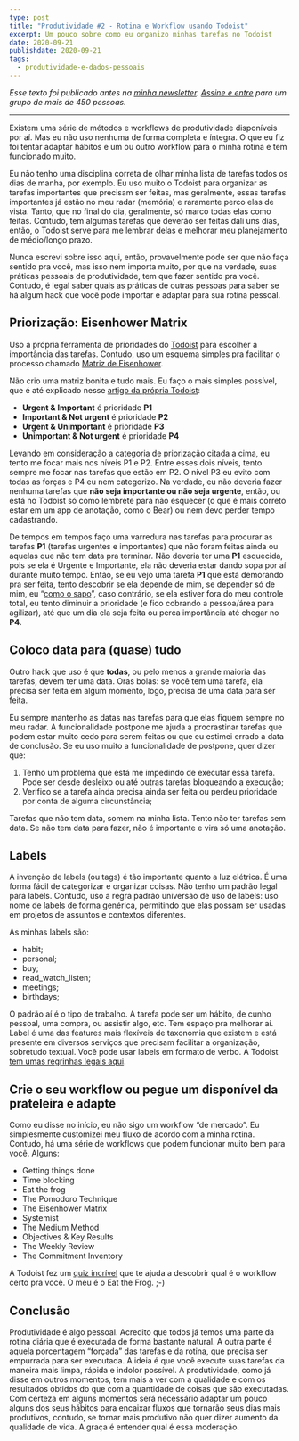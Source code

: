 ```yaml
---
type: post
title: "Produtividade #2 - Rotina e Workflow usando Todoist"
excerpt: Um pouco sobre como eu organizo minhas tarefas no Todoist
date: 2020-09-21
publishdate: 2020-09-21
tags:
  - produtividade-e-dados-pessoais
---
```


_Esse texto foi publicado antes na [minha newsletter](https://diegoeis.substack.com/). [Assine e entre](https://diegoeis.substack.com/) para um grupo de mais de 450 pessoas._

---

Existem uma série de métodos e workflows de produtividade disponíveis por aí. Mas eu não uso nenhuma de forma completa e íntegra. O que eu fiz foi tentar adaptar hábitos e um ou outro workflow para o minha rotina e tem funcionado muito. 

Eu não tenho uma disciplina correta de olhar minha lista de tarefas todos os dias de manha, por exemplo. Eu uso muito o Todoist para organizar as tarefas importantes que precisam ser feitas, mas geralmente, essas tarefas importantes já estão no meu radar (memória) e raramente perco elas de vista. Tanto, que no final do dia, geralmente, só marco todas elas como feitas. Contudo, tem algumas tarefas que deverão ser feitas dali uns dias, então, o Todoist serve para me lembrar delas e melhorar meu planejamento de médio/longo prazo.

Nunca escrevi sobre isso aqui, então, provavelmente pode ser que não faça sentido pra você, mas isso nem importa muito, por que na verdade, suas práticas pessoais de produtividade, tem que fazer sentido pra você. Contudo, é legal saber quais as práticas de outras pessoas para saber se há algum hack que você pode importar e adaptar para sua rotina pessoal. 

## Priorização: Eisenhower Matrix

Uso a própria ferramenta de prioridades do [Todoist](https://todoist.com/r/diego_eis_ujukcb) para escolher a importância das tarefas. Contudo, uso um esquema simples pra facilitar o processo chamado [Matriz de Eisenhower](https://diegoeis.com/priorizando-organizando-tempo-tarefas-matriz-eiseinhower/). 

Não crio uma matriz bonita e tudo mais. Eu faço o mais simples possível, que é até explicado nesse [artigo da própria Todoist](https://get.todoist.help/hc/en-us/articles/210762449-Eisenhower-Matrix-with-Todoist): 

* **Urgent & Important** é prioridade **P1**
* **Important & Not urgent** é prioridade **P2**
* **Urgent & Unimportant** é prioridade **P3**
* **Unimportant & Not urgent** é prioridade **P4**

Levando em consideração a categoria de priorização citada a cima, eu tento me focar mais nos níveis P1 e P2. Entre esses dois níveis, tento sempre me focar nas tarefas que estão em P2. O nível P3 eu evito com todas as forças e P4 eu nem categorizo. Na verdade, eu não deveria fazer nenhuma tarefas que **não seja importante ou não seja urgente**, então, ou está no Todoist só como lembrete para não esquecer (o que é mais correto estar em um app de anotação, como o Bear) ou nem devo perder tempo cadastrando.

De tempos em tempos faço uma varredura nas tarefas para procurar as tarefas **P1** (tarefas urgentes e importantes) que não foram feitas ainda ou aquelas que não tem data pra terminar. Não deveria ter uma **P1** esquecida, pois se ela é Urgente e Importante, ela não deveria estar dando sopa por aí durante muito tempo. Então, se eu vejo uma tarefa **P1** que está demorando pra ser feita, tento descobrir se ela depende de mim, se depender só de mim, eu “[como o sapo](https://todoist.com/productivity-methods/eat-the-frog)”, caso contrário, se ela estiver fora do meu controle total, eu tento diminuir a prioridade (e fico cobrando a pessoa/área para agilizar), até que um dia ela seja feita ou perca importância até chegar no **P4**. 

## Coloco data para (quase) tudo

Outro hack que uso é que **todas**, ou pelo menos a grande maioria das tarefas, devem ter uma data. Oras bolas: se você tem uma tarefa, ela precisa ser feita em algum momento, logo, precisa de uma data para ser feita.

Eu sempre mantenho as datas nas tarefas para que elas fiquem sempre no meu radar. A funcionalidade postpone me ajuda a procrastinar tarefas que podem estar muito cedo para serem feitas ou que eu estimei errado a data de conclusão. Se eu uso muito a funcionalidade de postpone, quer dizer que:

1. Tenho um problema que está me impedindo de executar essa tarefa. Pode ser desde desleixo ou até outras tarefas bloqueando a execução;
2. Verifico se a tarefa ainda precisa ainda ser feita ou perdeu prioridade por conta de alguma circunstância;

Tarefas que não tem data, somem na minha lista. Tento não ter tarefas sem data. Se não tem data para fazer, não é importante e vira só uma anotação.


## Labels

A invenção de labels (ou tags) é tão importante quanto a luz elétrica. É uma forma fácil de categorizar e organizar coisas. Não tenho um padrão legal para labels. Contudo, uso a regra padrão universão de uso de labels: uso nome de labels de forma genérica, permitindo que elas possam ser usadas em projetos de assuntos e contextos diferentes.

As minhas labels são:

- habit;
- personal;
- buy;
- read_watch_listen;
- meetings;
- birthdays;

O padrão aí é o tipo de trabalho. A tarefa pode ser um hábito, de cunho pessoal, uma compra, ou assistir algo, etc. Tem espaço pra melhorar aí. Label é uma das features mais flexíveis de taxonomia que existem e está presente em diversos serviços que precisam facilitar a organização, sobretudo textual. Você pode usar labels em formato de verbo. A Todoist [tem umas regrinhas legais aqui](https://get.todoist.help/hc/en-us/articles/360000029000-How-to-best-use-labels). 

## Crie o seu workflow ou pegue um disponível da prateleira e adapte

Como eu disse no início, eu não sigo um workflow “de mercado”. Eu simplesmente customizei meu fluxo de acordo com a minha rotina. Contudo, há uma série de workflows que podem funcionar muito bem para você. Alguns:

- Getting things done
- Time blocking
- Eat the frog
- The Pomodoro Technique
- The Eisenhower Matrix
- Systemist
- The Medium Method
- Objectives & Key Results
- The Weekly Review
- The Commitment Inventory

A Todoist fez um [quiz incrível](https://todoist.com/productivity-methods) que te ajuda a descobrir qual é o workflow certo pra você. O meu é o Eat the Frog. ;-)

## Conclusão

Produtividade é algo pessoal. Acredito que todos já temos uma parte da rotina diária que é executada de forma bastante natural. A outra parte é aquela porcentagem “forçada” das tarefas e da rotina, que precisa ser empurrada para ser executada. A ideia é que você execute suas tarefas da maneira mais limpa, rápida e indolor possível. A produtividade, como já disse em outros momentos, tem mais a ver com a qualidade e com os resultados obtidos do que com a quantidade de coisas que são executadas. Com certeza em alguns momentos será necessário adaptar um pouco alguns dos seus hábitos para encaixar fluxos que tornarão seus dias mais produtivos, contudo, se tornar mais produtivo não quer dizer aumento da qualidade de vida. A graça é entender qual é essa moderação.
